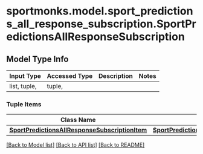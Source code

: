 # sportmonks.model.sport_predictions_all_response_subscription.SportPredictionsAllResponseSubscription

## Model Type Info
Input Type | Accessed Type | Description | Notes
------------ | ------------- | ------------- | -------------
list, tuple,  | tuple,  |  | 

### Tuple Items
Class Name | Input Type | Accessed Type | Description | Notes
------------- | ------------- | ------------- | ------------- | -------------
[**SportPredictionsAllResponseSubscriptionItem**](SportPredictionsAllResponseSubscriptionItem.md) | [**SportPredictionsAllResponseSubscriptionItem**](SportPredictionsAllResponseSubscriptionItem.md) | [**SportPredictionsAllResponseSubscriptionItem**](SportPredictionsAllResponseSubscriptionItem.md) |  | 

[[Back to Model list]](../../README.md#documentation-for-models) [[Back to API list]](../../README.md#documentation-for-api-endpoints) [[Back to README]](../../README.md)

